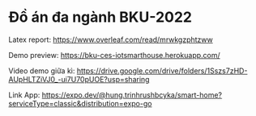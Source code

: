 # Đồ án đa ngành BKU-2022

Latex report: https://www.overleaf.com/read/mrwkgzphtzww

Demo preview: https://bku-ces-iotsmarthouse.herokuapp.com/

Video demo giữa kì: https://drive.google.com/drive/folders/1Sszs7zHD-AUpHLTZiVJ0_-ui7U70pUOE?usp=sharing

Link App: https://expo.dev/@hung.trinhrushbcyka/smart-home?serviceType=classic&distribution=expo-go
